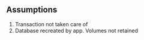 ## Assumptions

1. Transaction not taken care of
2. Database recreated by app. Volumes not retained

